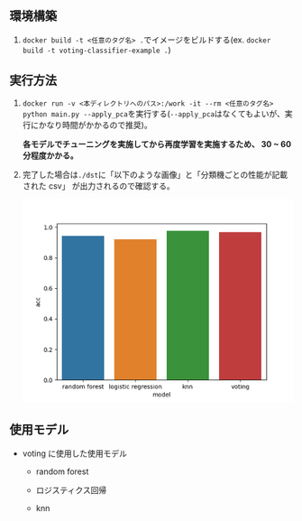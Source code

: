 ## 環境構築

1. `docker build -t <任意のタグ名> .`でイメージをビルドする(ex. `docker build -t voting-classifier-example .`)

## 実行方法

1. `docker run -v <本ディレクトリへのパス>:/work -it --rm <任意のタグ名> python main.py --apply_pca`を実行する(`--apply_pca`はなくてもよいが、実行にかなり時間がかかるので推奨)。

   **各モデルでチューニングを実施してから再度学習を実施するため、 30 ~ 60 分程度かかる。**

2. 完了した場合は`./dst`に「以下のような画像」と「分類機ごとの性能が記載された csv」 が出力されるので確認する。

   ![model_pred_img](./readme_example_img/model_and_acc.png)

## 使用モデル

- voting に使用した使用モデル

  - random forest

  - ロジスティクス回帰

  - knn
